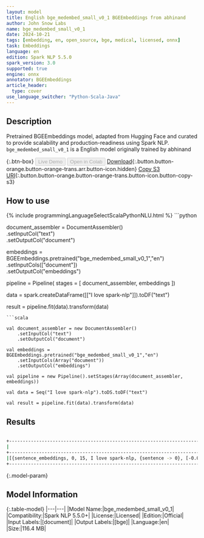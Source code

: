 ```yaml
---
layout: model
title: English bge_medembed_small_v0_1 BGEEmbeddings from abhinand
author: John Snow Labs
name: bge_medembed_small_v0_1
date: 2024-10-21
tags: [embedding, en, open_source, bge, medical, licensed, onnx]
task: Embeddings
language: en
edition: Spark NLP 5.5.0
spark_version: 3.0
supported: true
engine: onnx
annotator: BGEEmbeddings
article_header:
  type: cover
use_language_switcher: "Python-Scala-Java"
---
```


## Description

Pretrained BGEEmbeddings model, adapted from Hugging Face and curated to provide scalability and production-readiness using Spark NLP. 
`bge_medembed_small_v0_1` is a English model originally trained by abhinand

{:.btn-box}
<button class="button button-orange" disabled>Live Demo</button>
<button class="button button-orange" disabled>Open in Colab</button>
[Download](https://s3.amazonaws.com/auxdata.johnsnowlabs.com/clinical/models/bge_medembed_small_v0_1_en_5.5.0_3.0_1729513796022.zip){:.button.button-orange.button-orange-trans.arr.button-icon.hidden}
[Copy S3 URI](s3://auxdata.johnsnowlabs.com/clinical/models/bge_medembed_small_v0_1_en_5.5.0_3.0_1729513796022.zip){:.button.button-orange.button-orange-trans.button-icon.button-copy-s3}

## How to use



<div class="tabs-box" markdown="1">
{% include programmingLanguageSelectScalaPythonNLU.html %}
```python

document_assembler = DocumentAssembler()\
      .setInputCol("text")\
      .setOutputCol("document")

embeddings = BGEEmbeddings.pretrained("bge_medembed_small_v0_1","en")\
      .setInputCols(["document"])\
      .setOutputCol("embeddings")       
        
pipeline = Pipeline(
    stages = [
        document_assembler, 
        embeddings
])

data = spark.createDataFrame([["I love spark-nlp"]]).toDF("text")

result = pipeline.fit(data).transform(data)

```
```scala

val document_assembler = new DocumentAssembler() 
    .setInputCol("text") 
    .setOutputCol("document")
    
val embeddings = BGEEmbeddings.pretrained("bge_medembed_small_v0_1","en") 
    .setInputCols(Array("document")) 
    .setOutputCol("embeddings")

val pipeline = new Pipeline().setStages(Array(document_assembler, embeddings))

val data = Seq("I love spark-nlp").toDS.toDF("text")

val result = pipeline.fit(data).transform(data)

```
</div>

## Results

```bash

+----------------------------------------------------------------------------------------------------+
|                                                                                       bge_embedding|
+----------------------------------------------------------------------------------------------------+
|[{sentence_embeddings, 0, 15, I love spark-nlp, {sentence -> 0}, [-0.07673764, -0.04207312, 0.026...|
+----------------------------------------------------------------------------------------------------+

```

{:.model-param}
## Model Information

{:.table-model}
|---|---|
|Model Name:|bge_medembed_small_v0_1|
|Compatibility:|Spark NLP 5.5.0+|
|License:|Licensed|
|Edition:|Official|
|Input Labels:|[document]|
|Output Labels:|[bge]|
|Language:|en|
|Size:|116.4 MB|